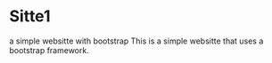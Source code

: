 # Sitte1
a simple websitte with bootstrap
 This is a simple websitte that uses a bootstrap framework.
